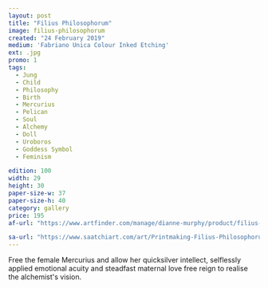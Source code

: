 ```yaml
---
layout: post
title: "Filius Philosophorum"
image: filius-philosophorum
created: "24 February 2019"
medium: 'Fabriano Unica Colour Inked Etching'
ext: .jpg
promo: 1
tags:
  - Jung
  - Child
  - Philosophy
  - Birth
  - Mercurius
  - Pelican
  - Soul
  - Alchemy
  - Doll
  - Uroboros
  - Goddess Symbol
  - Feminism

edition: 100
width: 29 
height: 30
paper-size-w: 37
paper-size-h: 40
category: gallery
price: 195
af-url: "https://www.artfinder.com/manage/dianne-murphy/product/filius-philosophorum"

sa-url: "https://www.saatchiart.com/art/Printmaking-Filius-Philosophorum-Limited-Edition-of-100/19454/4803963/view"
---
```


Free the female Mercurius and allow her quicksilver intellect, selflessly applied emotional acuity and steadfast maternal love free reign to realise the alchemist's vision.